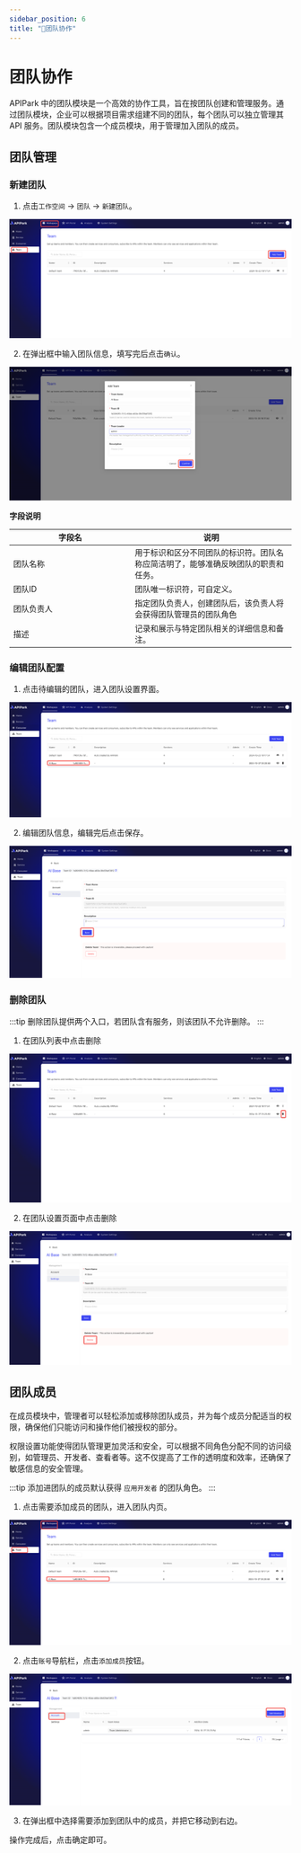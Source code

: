```yaml
---
sidebar_position: 6
title: "🤝团队协作"
---
```


# 团队协作

APIPark 中的团队模块是一个高效的协作工具，旨在按团队创建和管理服务。通过团队模块，企业可以根据项目需求组建不同的团队，每个团队可以独立管理其 API 服务。团队模块包含一个成员模块，用于管理加入团队的成员。

## 团队管理

### 新建团队

1. 点击`工作空间` -> `团队` -> `新建团队`。

![](images/2024-10-27/cd907e5cc59c79d0f0669576086f247e3356f9f817c676fdf250caeaecf38e2d.png)  


2. 在弹出框中输入团队信息，填写完后点击`确认`。

![](images/2024-10-27/68deae1d7e1c859bd0b41ed8d7acfc90187e658f26d19ed749a536003066d33b.png)  


**字段说明**

<table><thead><tr><th width="203">字段名</th><th>说明</th></tr></thead><tbody><tr><td>团队名称</td><td>用于标识和区分不同团队的标识符。团队名称应简洁明了，能够准确反映团队的职责和任务。</td></tr><tr><td>团队ID</td><td>团队唯一标识符，可自定义。</td></tr><tr><td>团队负责人</td><td>指定团队负责人，创建团队后，该负责人将会获得团队管理员的团队角色</td></tr><tr><td>描述</td><td>记录和展示与特定团队相关的详细信息和备注。</td></tr></tbody></table>

### 编辑团队配置

1. 点击待编辑的团队，进入团队设置界面。

![](images/2024-10-27/e7539eae1b6f037eff65cacb99878177aeb36de8481aff086e1e174fd42f11e2.png)  


2. 编辑团队信息，编辑完后点击保存。

![](images/2024-10-27/752dd624ad4b9fd4541d1ce6209c4d7129cb1659c72dd58cb010644d202a6e35.png)  

### 删除团队
:::tip
删除团队提供两个入口，若团队含有服务，则该团队不允许删除。
:::
1. 在团队列表中点击删除

![](images/2024-10-27/4f5786fd87ae3c76b8fd17ea1f39163430cf72b7feda741b253d58050a41994a.png)  

2. 在团队设置页面中点击删除

![](images/2024-10-27/e1d70e010408ec15446053662c4fe148c8fa463910a22a93b7bacf2939f679ec.png)  

## 团队成员

在成员模块中，管理者可以轻松添加或移除团队成员，并为每个成员分配适当的权限，确保他们只能访问和操作他们被授权的部分。

权限设置功能使得团队管理更加灵活和安全，可以根据不同角色分配不同的访问级别，如管理员、开发者、查看者等。这不仅提高了工作的透明度和效率，还确保了敏感信息的安全管理。

:::tip
添加进团队的成员默认获得 `应用开发者` 的团队角色。
:::

1. 点击需要添加成员的团队，进入团队内页。

![](images/2024-10-27/98fd6e72940f15c1056b5e61c3a70b77f9cc6b914337c2cf39d224df39c43dab.png)  


2. 点击`账号`导航栏，点击`添加成员`按钮。

![](images/2024-10-27/239b78f6971cffa26fe2fb25fa3015c8b9158088ee3d351d87a503c5e4029460.png)  


3. 在弹出框中选择需要添加到团队中的成员，并把它移动到右边。


操作完成后，点击确定即可。
